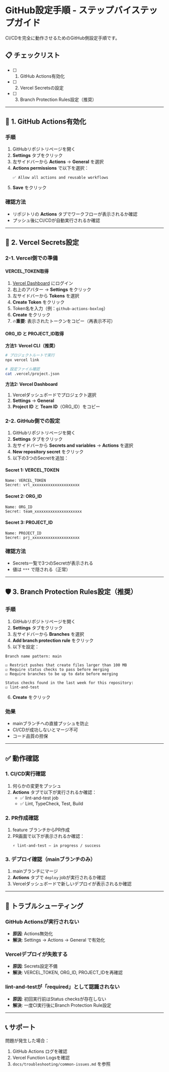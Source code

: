 # GitHub設定手順 - ステップバイステップガイド

CI/CDを完全に動作させるためのGitHub側設定手順です。

## 📋 チェックリスト

- [ ] 1. GitHub Actions有効化
- [ ] 2. Vercel Secretsの設定
- [ ] 3. Branch Protection Rules設定（推奨）

---

## 🔧 1. GitHub Actions有効化

### 手順
1. GitHubリポジトリページを開く
2. **Settings** タブをクリック
3. 左サイドバーから **Actions** → **General** を選択
4. **Actions permissions** で以下を選択：
   ```
   ✅ Allow all actions and reusable workflows
   ```
5. **Save** をクリック

### 確認方法
- リポジトリの **Actions** タブでワークフローが表示されるか確認
- プッシュ後にCI/CDが自動実行されるか確認

---

## 🔐 2. Vercel Secrets設定

### 2-1. Vercel側での準備

#### VERCEL_TOKEN取得
1. [Vercel Dashboard](https://vercel.com/dashboard) にログイン
2. 右上のアバター → **Settings** をクリック
3. 左サイドバーから **Tokens** を選択
4. **Create Token** をクリック
5. Token名を入力（例：`github-actions-boxlog`）
6. **Create** をクリック
7. 🔥**重要**: 表示されたトークンをコピー（再表示不可）

#### ORG_ID と PROJECT_ID取得
**方法1: Vercel CLI（推奨）**
```bash
# プロジェクトルートで実行
npx vercel link

# 設定ファイル確認
cat .vercel/project.json
```

**方法2: Vercel Dashboard**
1. Vercelダッシュボードでプロジェクト選択
2. **Settings** → **General**
3. **Project ID** と **Team ID**（ORG_ID）をコピー

### 2-2. GitHub側での設定

1. GitHubリポジトリページを開く
2. **Settings** タブをクリック
3. 左サイドバーから **Secrets and variables** → **Actions** を選択
4. **New repository secret** をクリック
5. 以下の3つのSecretを追加：

#### Secret 1: VERCEL_TOKEN
```
Name: VERCEL_TOKEN
Secret: vrl_xxxxxxxxxxxxxxxxxxxxx
```

#### Secret 2: ORG_ID
```
Name: ORG_ID
Secret: team_xxxxxxxxxxxxxxxxxxxxx
```

#### Secret 3: PROJECT_ID
```
Name: PROJECT_ID
Secret: prj_xxxxxxxxxxxxxxxxxxxxx
```

### 確認方法
- Secrets一覧で3つのSecretが表示される
- 値は `***` で隠される（正常）

---

## 🛡️ 3. Branch Protection Rules設定（推奨）

### 手順
1. GitHubリポジトリページを開く
2. **Settings** タブをクリック
3. 左サイドバーから **Branches** を選択
4. **Add branch protection rule** をクリック
5. 以下を設定：

```
Branch name pattern: main

☑ Restrict pushes that create files larger than 100 MB
☑ Require status checks to pass before merging
☑ Require branches to be up to date before merging

Status checks found in the last week for this repository:
☑ lint-and-test
```

6. **Create** をクリック

### 効果
- mainブランチへの直接プッシュを防止
- CI/CDが成功しないとマージ不可
- コード品質の担保

---

## ✅ 動作確認

### 1. CI/CD実行確認
1. 何らかの変更をプッシュ
2. **Actions** タブで以下が実行されるか確認：
   - ✅ lint-and-test job
   - ✅ Lint, TypeCheck, Test, Build

### 2. PR作成確認
1. feature ブランチからPR作成
2. PR画面で以下が表示されるか確認：
   ```
   ⚡ lint-and-test — in progress / success
   ```

### 3. デプロイ確認（mainブランチのみ）
1. mainブランチにマージ
2. **Actions** タブで `deploy` jobが実行されるか確認
3. Vercelダッシュボードで新しいデプロイが表示されるか確認

---

## 🚨 トラブルシューティング

### GitHub Actionsが実行されない
- **原因**: Actions無効化
- **解決**: Settings → Actions → General で有効化

### Vercelデプロイが失敗する
- **原因**: Secrets設定不備
- **解決**: VERCEL_TOKEN, ORG_ID, PROJECT_IDを再確認

### lint-and-testが「required」として認識されない
- **原因**: 初回実行前はStatus checksが存在しない
- **解決**: 一度CI実行後にBranch Protection Rule設定

---

## 📞 サポート

問題が発生した場合：
1. GitHub Actions ログを確認
2. Vercel Function Logsを確認  
3. `docs/troubleshooting/common-issues.md` を参照